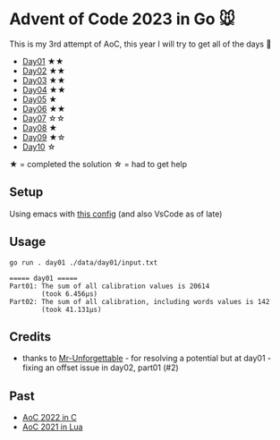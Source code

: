 # Advent of Code 2023 in Go 🐭

This is my 3rd attempt of AoC, this year I will try to get all of the days 🎄

- [Day01](./day01) ★★
- [Day02](./day02) ★★
- [Day03](./day03) ★★
- [Day04](./day04) ★★
- [Day05](./day05) ★ 
- [Day06](./day06) ★★
- [Day07](./day07) ☆☆
- [Day08](./day08) ★
- [Day09](./day09) ★☆
- [Day10](./day10) ☆

★ = completed the solution
☆ = had to get help


## Setup

Using emacs with [this config](https://gist.github.com/Aadv1k/2bd92889f3a10a5ffb6298b8fb7d04bf) (and also VsCode as of late)

## Usage

```shell
go run . day01 ./data/day01/input.txt
```

```
===== day01 =====
Part01: The sum of all calibration values is 20614
        (took 6.456µs)
Part02: The sum of all calibration, including words values is 142
        (took 41.131µs)
```

## Credits

- thanks to [Mr-Unforgettable](https://github.com/Mr-Unforgettable) 
        - for resolving a potential but at day01
        - fixing an offset issue in day02, part01 (#2)

## Past 

- [AoC 2022 in C]( https://github.com/aadv1k/AdventOfC2022 )
- [AoC 2021 in Lua]( https://github.com/aadv1k/AdventOfLua2021 )
